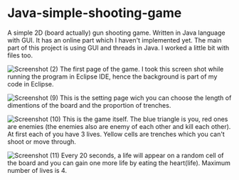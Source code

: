 # Java-simple-shooting-game
A simple 2D (board actually) gun shooting game. Written in Java language with GUI. It has an online part which I haven't implemented yet. 
The main part of this project is using GUI and threads in Java. I worked a little bit with files too.

![Screenshot (2)](https://github.com/GitRahim/Java-simple-shooting-game/assets/134210283/c9620852-0e13-4072-a287-068a589e123b)
The first page of the game. I took this screen shot while running the program in Eclipse IDE, hence the background is part of my code in Eclipse.

![Screenshot (9)](https://github.com/GitRahim/Java-simple-shooting-game/assets/134210283/2d1c2e2f-2374-4a18-9a8a-c3a1aa194cc3)
This is the setting page wich you can choose the length of dimentions of the board and the proportion of trenches.

![Screenshot (10)](https://github.com/GitRahim/Java-simple-shooting-game/assets/134210283/3c3385cb-7e87-45cb-8222-9029aec0b32e)
This is the game itself. The blue triangle is you, red ones are enemies (the enemies also are enemy of each other and kill each other). At first each of you have 3 lives. Yellow cells are trenches which you can't shoot or move through.

![Screenshot (11)](https://github.com/GitRahim/Java-simple-shooting-game/assets/134210283/d442a5ea-96fc-47ec-bb6b-32621331d59f)
Every 20 seconds, a life will appear on a random cell of the board and you can gain one more life by eating the heart(life). Maximum number of lives is 4. 
